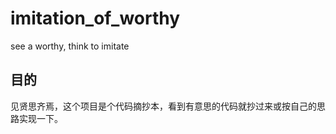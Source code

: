 # imitation_of_worthy
see a worthy, think to imitate
## 目的
见贤思齐焉，这个项目是个代码摘抄本，看到有意思的代码就抄过来或按自己的思路实现一下。
